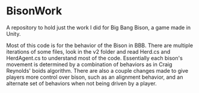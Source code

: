 # BisonWork
A repository to hold just the work I did for Big Bang Bison, a game made in Unity.

Most of this code is for the behavior of the Bison in BBB. There are multiple iterations of some files, look in the v2 folder and read Herd.cs and HerdAgent.cs to understand most of the code. Essentially each bison's movement is determined by a combination of behaviors as in Craig Reynolds' boids algorithm. There are also a couple changes made to give players more control over bison, such as an alignment behavior, and an alternate set of behaviors when not being driven by a player.
